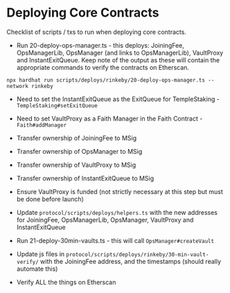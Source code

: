 # Deploying Core Contracts

Checklist of scripts / txs to run when deploying core contracts. 

* Run 20-deploy-ops-manager.ts - this deploys: JoiningFee, OpsManagerLib, OpsManager (and links to OpsManagerLib), VaultProxy and InstantExitQueue. Keep note of the output as these will contain the appropriate commands to verify the contracts on Etherscan. 

```
npx hardhat run scripts/deploys/rinkeby/20-deploy-ops-manager.ts --network rinkeby
```

* Need to set the InstantExitQueue as the ExitQueue for TempleStaking - `TempleStaking#setExitQueue`
* Need to set VaultProxy as a Faith Manager in the Faith Contract - `Faith#addManager`
* Transfer ownership of JoiningFee to MSig
* Transfer ownership of OpsManager to MSig
* Transfer ownership of VaultProxy to MSig
* Transfer ownership of InstantExitQueue to MSig
* Ensure VaultProxy is funded (not strictly necessary at this step but must be done before launch)
* Update `protocol/scripts/deploys/helpers.ts` with the new addresses for JoiningFee, OpsManagerLib, OpsManager, VaultProxy and InstantExitQueue
* Run 21-deploy-30min-vaults.ts - this will call `OpsManager#createVault`
* Update js files in `protocol/scripts/deploys/rinkeby/30-min-vault-verify/` with the JoiningFee address, and the timestamps (should really automate this) 

* Verify ALL the things on Etherscan
